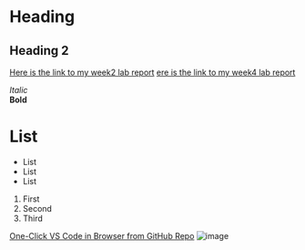 # Heading 
## Heading 2

[Here is the link to my week2 lab report](https://w1caoucsd.github.io/cse15l-lab-reports/Week-2-Lab-Report-remote-access)
[ere is the link to my week4 lab report](https://w1caoucsd.github.io/cse15l-lab-reports/Week-4-Lab-Report)


*Italic*	
**Bold**	
# List 
* List
* List
* List
1. First
2. Second 
3. Third


[One-Click VS Code in Browser from GitHub Repo](https://visualstudiomagazine.com/articles/2021/08/31/github-vs-code.aspx)
![image](https://upload.wikimedia.org/wikipedia/commons/9/9a/Gull_portrait_ca_usa.jpg)
